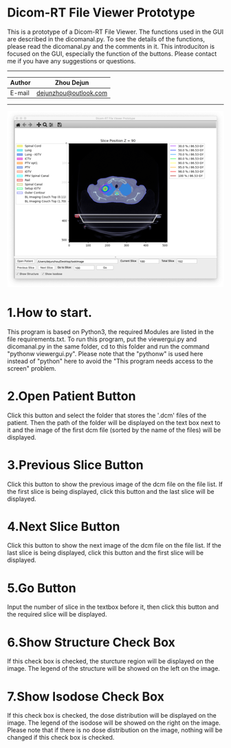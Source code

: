 Dicom-RT File Viewer Prototype
===============================
This is a prototype of a Dicom-RT File Viewer. The functions used in the GUI are described in the dicomanal.py. To see the details of the functions, please read the dicomanal.py and the comments in it. This introduciton is focused on the GUI, especially the function of the buttons. Please contact me if you have any suggestions or questions.

****
|Author|Zhou Dejun|
|---|---
|E-mail|dejunzhou@outlook.com
****

<img src='https://github.com/McZhD/dicomViewer/blob/master/ScreenShot.png'>

# 1.How to start.
This program is based on Python3, the required Modules are listed in the file requirements.txt. To run this program, put the viewergui.py and dicomanal.py in the same folder, cd to this folder and run the command "pythonw viewergui.py". Please note that the "pythonw" is used here instead of "python" here to avoid the "This program needs access to the screen" problem.

# 2.Open Patient Button
Click this button and select the folder that stores the '.dcm' files of the patient. Then the path of the folder will be displayed on the text box next to it and the image of the first dcm file (sorted by the name of the files) will be displayed.

# 3.Previous Slice Button
Click this button to show the previous image of the dcm file on the file list. If the first slice is being displayed, click this button and the last slice will be displayed.

# 4.Next Slice Button
Click this button to show the next image of the dcm file on the file list. If the last slice is being displayed, click this button and the first slice will be displayed.

# 5.Go Button
Input the number of slice in the textbox before it, then click this button and the required slice will be displayed.

# 6.Show Structure Check Box
If this check box is checked, the sturcture region will be displayed on the image. The legend of the structure will be showed on the left on the image.

# 7.Show Isodose Check Box
If this check box is checked, the dose distribution will be displayed on the image. The legend of the isodose will be showed on the right on the image. Please note that if there is no dose distribution on the image, nothing will be changed if this check box is checked.
